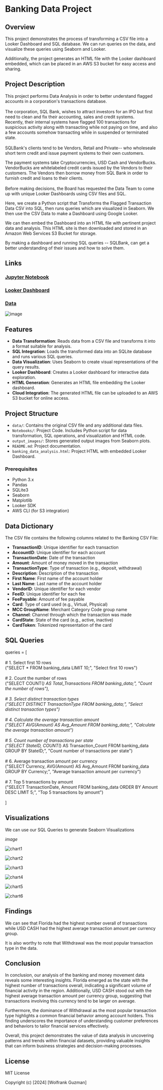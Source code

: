 # Banking Data Project

## Overview

This project demonstrates the process of transforming a CSV file into a Looker Dashboard and SQL database. We can run queries on the data, and visualize these queries using Seaborn and Looker.

Additionally, the project generates an HTML file with the Looker dashboard embedded, which can be placed in an AWS S3 bucket for easy access and sharing.

## Project Description

This project performs Data Analysis in order to better understand flagged accounts in a corporation's transactions database.  
<br>
The corporation, SQL Bank, wishes to attract investors for an IPO but first need to clean and fix their accounting, sales and credit systems. 
<br>
Recently, their internal systems have flagged 100 transactions for suspicious activity along with transacting while not paying on time, and also a few accounts somehow transacting while 
in suspended or terminated state.  
<br>
SQLBank's clients tend to be Vendors, Retail and Private-- who wholeseale short term credit and 
issue payment systems to their own customers.
<br>

The payment systems take Cryptocurrencies, USD Cash and VendorBucks.  VendorBucks are whitelabeled credit cards issued by the Vendors to their customers.  The Vendors then borrow money from SQL Bank 
in order to furnish credit and loans to their clients.  
<br>
Before making decisions, the Board has requested the Data Team to come up with unique Looker Dashboards using CSV files and SQL. 

Here, we create a Python script that Transforms the Flagged Transaction Data CSV into SQL, then runs queries which are visualized in Seaborn.  We then use the CSV Data to make a Dashboard using Google Looker.  

We can then embed the Dashboard into an HTML file with pertinent project data and analysis.  This HTML site is then downloaded and stored in an Amazon Web Services S3 Bucket for storage. 
<br>

By making a dashboard and running SQL queries -- SQLBank, can get a better understanding of their issues and how to solve them.  

## Links 

### [Jupyter Notebook](#) 
### [Looker Dashboard](https://lookerstudio.google.com/embed/reporting/d1e85f0d-9a43-4aab-ba44-d898cfa25feb/page/ZfY0D)
### [Data](#)

![image](https://github.com/guzmanwolfrank/Data-SQL/blob/10022a1059a16cbd7b2ba2d4c1aafe56c0fe2075/BankSQL/Dashboard/LookerBankSQL.jpg)


## Features

- **Data Transformation**: Reads data from a CSV file and transforms it into a format suitable for analysis.
- **SQL Integration**: Loads the transformed data into an SQLite database and runs various SQL queries.
- **Data Visualization**: Uses Seaborn to create visual representations of the query results.
- **Looker Dashboard**: Creates a Looker dashboard for interactive data exploration.
- **HTML Generation**: Generates an HTML file embedding the Looker dashboard.
- **Cloud Integration**: The generated HTML file can be uploaded to an AWS S3 bucket for online access.

## Project Structure

- `data/`: Contains the original CSV file and any additional data files.
- `Notebooks/`: Project Code. Includes Python script for data transformation, SQL operations, and visualization and HTML code.  
- `output_images/`: Stores generated output images from Seaborn plots.
- `README.md`: Project documentation.
- `banking_data_analysis.html`: Project HTML with embedded Looker Dashboard.

### Prerequisites

- Python 3.x
- Pandas
- SQLite3
- Seaborn
- Matplotlib
- Looker SDK
- AWS CLI (for S3 integration)



## Data Dictionary

The CSV file contains the following columns related to the Banking CSV File:

- **TransactionID**: Unique identifier for each transaction
- **AccountID**: Unique identifier for each account
- **TransactionDate**: Date of the transaction
- **Amount**: Amount of money moved in the transaction
- **TransactionType**: Type of transaction (e.g., deposit, withdrawal)
- **Description**: Description of the transaction
- **First Name**: First name of the account holder
- **Last Name**: Last name of the account holder
- **VendorID**: Unique identifier for each vendor
- **FeeID**: Unique identifier for each fee
- **FeePayable**: Amount of fee payable
- **Card**: Type of card used (e.g., Virtual, Physical)
- **MCC GroupName**: Merchant Category Code group name
- **Channel**: Channel through which the transaction was made
- **CardState**: State of the card (e.g., active, inactive)
- **CardToken**: Tokenized representation of the card

## SQL Queries 

queries = [<br> <br>
    # 1. Select first 10 rows <br>("SELECT * FROM banking_data LIMIT 10;", "Select first 10 rows") <br><br>
    # 2. Count the number of rows <br>("SELECT COUNT(*) AS Total_Transactions FROM banking_data;", "Count the number of rows"),  <br><br>
    # 3. Select distinct transaction types <br>("SELECT DISTINCT TransactionType FROM banking_data;", "Select distinct transaction types") <br><br>
    # 4. Calculate the average transaction amount <br>("SELECT AVG(Amount) AS Avg_Amount FROM banking_data;", "Calculate the average transaction amount") <br><br>
    # 5. Count number of transactions per state <br>("SELECT StateID, COUNT(*) AS Transaction_Count FROM banking_data GROUP BY StateID;", "Count number of transactions per state")  <br><br>
    # 6. Average transaction amount per currency <br>("SELECT Currency, AVG(Amount) AS Avg_Amount FROM banking_data GROUP BY Currency;", "Average transaction amount per currency")  <br><br>
     # 7. Top 5 transactions by amount <br>("SELECT TransactionDate, Amount FROM banking_data ORDER BY Amount DESC LIMIT 5;", "Top 5 transactions by amount") <br><br>
]


## Visualizations 

We can use our SQL Queries to generate Seaborn Visualizations 

*image*


![chart1](https://github.com/guzmanwolfrank/Data-SQL/blob/86a3c797426a8a6252494e3f67c350e8c5ce43c5/BankSQL/output_images/plot_1.jpg)
</br>

![chart2](https://github.com/guzmanwolfrank/Data-SQL/blob/86a3c797426a8a6252494e3f67c350e8c5ce43c5/BankSQL/output_images/plot_3.jpg)
</br>

![chart3](https://github.com/guzmanwolfrank/Data-SQL/blob/86a3c797426a8a6252494e3f67c350e8c5ce43c5/BankSQL/output_images/plot_5.jpg)
</br>

![chart4](https://github.com/guzmanwolfrank/Data-SQL/blob/5df0c1dec62e24e033452d48c6504331acc0a7b3/BankSQL/output_images/plot_1.jpg)
</br>

![chart5](https://github.com/guzmanwolfrank/Data-SQL/blob/86a3c797426a8a6252494e3f67c350e8c5ce43c5/BankSQL/output_images/plot_6.png)
</br>

![chart6](https://github.com/guzmanwolfrank/Data-SQL/blob/86a3c797426a8a6252494e3f67c350e8c5ce43c5/BankSQL/output_images/plot_7.jpg)
</br>


## Findings 

We can see that Florida had the highest number overall of transactions while USD CASH had the highest average transaction amount per currency group. 

It is also worthy to note that Withdrawal was the most popular transaction type in the data. 




## Conclusion 


In conclusion, our analysis of the banking and money movement data reveals some interesting insights. Florida emerged as the state with the highest number of transactions overall, indicating a significant volume of financial activity in the region. Additionally, USD CASH stood out with the highest average transaction amount per currency group, suggesting that transactions involving this currency tend to be larger on average.

Furthermore, the dominance of Withdrawal as the most popular transaction type highlights a common financial behavior among account holders. This finding underscores the importance of understanding customer preferences and behaviors to tailor financial services effectively.

Overall, this project demonstrates the value of data analysis in uncovering patterns and trends within financial datasets, providing valuable insights that can inform business strategies and decision-making processes.


## License 

MIT License

Copyright (c) [2024] [Wolfrank Guzman]

